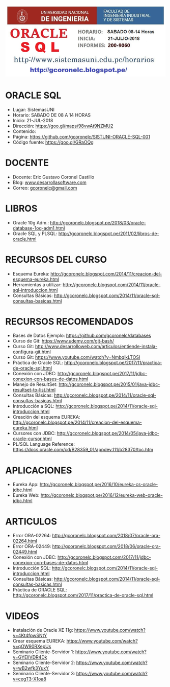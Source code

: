 ![ORACLE SQL](https://raw.githubusercontent.com/gcoronelc/SISTUNI-ORACLE-SQL-001/master/img/ORACLE-SQL-001.jpg)


# ORACLE SQL

- Lugar: SistemasUNI
- Horario: SABADO DE 08 A 14 HORAS
- Inicio: 21-JUL-2018
- Dirección: https://goo.gl/maps/98vwAt9NZMU2
- Contenido: 
- Página: https://github.com/gcoronelc/SISTUNI-ORACLE-SQL-001
- Código fuente: https://goo.gl/GRaOQg

# DOCENTE

- Docente: Eric Gustavo Coronel Castillo
- Blog: www.desarrollasoftware.com
- Correo: gcoronelc@gmail.com

# LIBROS

- Oracle 10g Adm.: http://gcoronelc.blogspot.pe/2018/03/oracle-database-1og-adm1.html
- Oracle SQL y PLSQL: http://gcoronelc.blogspot.pe/2011/02/libros-de-oracle.html

# RECURSOS DEL CURSO

- Esquema Eureka: http://gcoronelc.blogspot.com/2014/11/creacion-del-esquema-eureka.html
- Herramientas a utilizar: http://gcoronelc.blogspot.com/2014/11/oracle-sql-introduccion.html
- Consultas Básicas: http://gcoronelc.blogspot.com/2014/11/oracle-sql-consultas-basicas.html



# RECURSOS RECOMENDADOS

- Bases de Datos Ejemplo: https://github.com/gcoronelc/databases
- Curso de Git: https://www.udemy.com/git-bash/
- Curso Git: http://www.desarrolloweb.com/articulos/entiende-instala-configura-git.html
- Curso Git: https://www.youtube.com/watch?v=NmbqlkLTOSI
- Práctica de Oracle SQL: http://gcoronelc.blogspot.pe/2017/11/practica-de-oracle-sql.html
- Conexión con JDBC: http://gcoronelc.blogspot.pe/2017/11/jdbc-conexion-con-bases-de-datos.html
- Manejo de ResultSet: http://gcoronelc.blogspot.pe/2015/01/java-jdbc-resultset-to-list.html
- Consultas Básicas: http://gcoronelc.blogspot.pe/2014/11/oracle-sql-consultas-basicas.html
- Introducción a SQL: http://gcoronelc.blogspot.pe/2014/11/oracle-sql-introduccion.html
- Creación del esquema EUREKA: http://gcoronelc.blogspot.pe/2014/11/creacion-del-esquema-eureka.html
- Cursores con JDBC: http://gcoronelc.blogspot.pe/2014/05/java-jdbc-oracle-cursor.html
- PL/SQL Language Reference: https://docs.oracle.com/cd/B28359_01/appdev.111/b28370/toc.htm


# APLICACIONES 

- Eureka App: http://gcoronelc.blogspot.pe/2016/10/eureka-cs-oracle-jdbc.html
- Eureka Web: http://gcoronelc.blogspot.pe/2016/12/eureka-web-oracle-jdbc.html


# ARTICULOS

- Error ORA-02264: http://gcoronelc.blogspot.com/2018/07/oracle-ora-02264.html
- Error ORA-02449: http://gcoronelc.blogspot.com/2018/06/oracle-ora-02449.html
- Conexión con JDBC: http://gcoronelc.blogspot.com/2017/11/jdbc-conexion-con-bases-de-datos.html
- Introducción SQL: http://gcoronelc.blogspot.com/2014/11/oracle-sql-introduccion.html
- Consultas Básicas: http://gcoronelc.blogspot.com/2014/11/oracle-sql-consultas-basicas.html
- Práctica de ORACLE SQL: http://gcoronelc.blogspot.com/2017/11/practica-de-oracle-sql.html


# VIDEOS

- Instalación de Oracle XE 11g: https://www.youtube.com/watch?v=4Kt4fpwSNtY
- Crear esquema EUREKA: https://www.youtube.com/watch?v=qOW90RXepUs
- Seminario Cliente-Servidor 1: https://www.youtube.com/watch?v=GYElIVDR4Dk
- Seminario Cliente-Servidor 2: https://www.youtube.com/watch?v=wB2wfk3YuxY
- Seminario Cliente-Servidor 3: https://www.youtube.com/watch?v=cegT3-X1oa8
